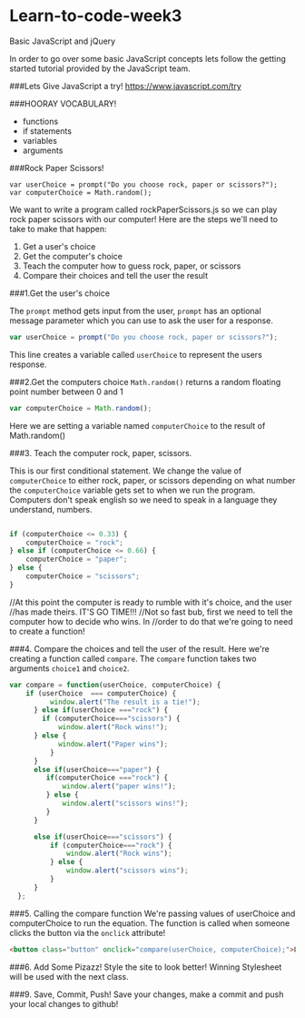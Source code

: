 # Learn-to-code-week3

Basic JavaScript and jQuery

In order to go over some basic JavaScript concepts lets follow the getting
started tutorial provided by the JavaScript team.


###Lets Give JavaScript a try!
https://www.javascript.com/try


###HOORAY VOCABULARY!

- functions
- if statements
- variables
- arguments


###Rock Paper Scissors!
```
var userChoice = prompt("Do you choose rock, paper or scissors?");
var computerChoice = Math.random();
```

We want to write a program called rockPaperScissors.js so we can play rock paper
scissors with our computer! Here are the steps we'll need to take to make that happen:

1. Get a user's choice
1. Get the computer's choice
1. Teach the computer how to guess rock, paper, or scissors
1. Compare their choices and tell the user the result


###1.Get the user's choice

The ```prompt``` method gets input from the user, ```prompt``` has an optional message parameter which you can use to ask the user for a response.

```javascript
var userChoice = prompt("Do you choose rock, paper or scissors?");
```

This line creates a variable called ```userChoice``` to represent the users response.

###2.Get the computers choice
```Math.random()``` returns a random floating point number between 0 and 1

```javascript
var computerChoice = Math.random();
```

Here we are setting a variable named ```computerChoice``` to the result of Math.random()


###3. Teach the computer rock, paper, scissors.

This is our first conditional statement. We change the value of ```computerChoice```
to either rock, paper, or scissors depending on what number the ```computerChoice```
variable gets set to when we run the program. Computers don't speak english so
we need to speak in a language they understand, numbers.

```javascript

if (computerChoice <= 0.33) {
    computerChoice = "rock";
} else if (computerChoice <= 0.66) {
    computerChoice = "paper";
} else {
    computerChoice = "scissors";
}
```



//At this point the computer is ready to rumble with it's choice, and the user
//has made theirs. IT'S GO TIME!!!
//Not so fast bub, first we need to tell the computer how to decide who wins. In
//order to do that we're going to need to create a function!



###4. Compare the choices and tell the user of the result.
Here we're creating a function called ```compare```. The ```compare``` function takes two
arguments ```choice1``` and ```choice2```.

```javascript
var compare = function(userChoice, computerChoice) {
    if (userChoice  === computerChoice) {
          window.alert("The result is a tie!");
      } else if(userChoice ==="rock") {
        if (computerChoice==="scissors") {
            window.alert("Rock wins!");
      } else {
            window.alert("Paper wins");
          }
      }
      else if(userChoice==="paper") {
         if(computerChoice ==="rock") {
             window.alert("paper wins!");
         } else {
             window.alert("scissors wins!");
         }
      }

      else if(userChoice==="scissors") {
          if (computerChoice==="rock") {
              window.alert("Rock wins");
          } else {
              window.alert("scissors wins");
          }
      }
  };
```


###5. Calling the compare function
 We're passing values of userChoice and computerChoice to run the equation. The
 function is called when someone clicks the button via the ```onclick``` attribute!

```html
<button class="button" onclick="compare(userChoice, computerChoice);">LETS PLAY RPS!</button>
```

###6. Add Some Pizazz!
Style the site to look better! Winning Stylesheet will be used with
the next class.

###9. Save, Commit, Push!
Save your changes, make a commit and push your local changes to github!
